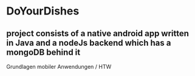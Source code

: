 # DoYourDishes
## project consists of a native android app written in Java and a nodeJs backend which has a mongoDB behind it
Grundlagen mobiler Anwendungen / HTW
